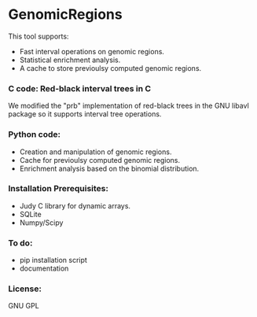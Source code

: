 # GenomicRegions



This tool supports:
- Fast interval operations on genomic regions.
- Statistical enrichment analysis.
- A cache to store previoulsy computed genomic regions.

### C code: Red-black interval trees in C

We modified the "prb" implementation of red-black trees in the GNU libavl package so it supports interval tree operations.
 
### Python code: 

- Creation and manipulation of genomic regions.
- Cache for previoulsy computed genomic regions.
- Enrichment analysis based on the binomial distribution.

### Installation Prerequisites:

- Judy C library for dynamic arrays.
- SQLite
- Numpy/Scipy

### To do:

- pip installation script
- documentation

### License:

GNU GPL
